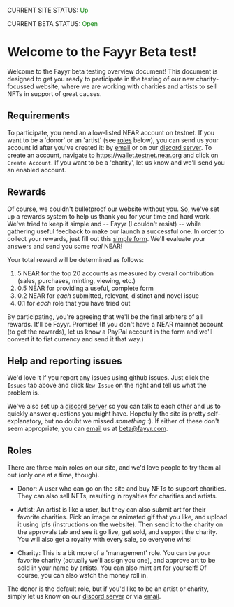 CURRENT SITE STATUS: <span style="color:green">Up</span>

CURRENT BETA STATUS: <span style="color:green">Open</span>

# Welcome to the Fayyr Beta test!

Welcome to the Fayyr beta testing overview document! This document is designed to get you ready to participate in the 
testing of our new charity-focussed website, where we are working with charities and artists to sell NFTs in support
of great causes.

## Requirements

To participate, you need an allow-listed NEAR account on testnet. If you want to be a 'donor' or an 'artist' (see [roles](#roles) below), 
you can send us your account id after you've created it: by [email](mailto:beta@fayyr.com) or on our [discord server](https://discord.gg/c822MA4v). 
To create an account, navigate to https://wallet.testnet.near.org and 
click on `Create Account`. If you want to be a 'charity', let us know and we'll send you an enabled account.

## Rewards

Of course, we couldn't bulletproof our website without you. So, we've set up a rewards system to help us thank you for
your time and hard work.  We've tried to keep it simple and -- Fayyr (I couldn't resist) -- while gathering useful feedback
to make our launch a successful one. In order to collect your rewards, just fill out this [simple form](https://docs.google.com/forms/d/e/1FAIpQLSdpf8IdaUn1Yp9TDgMOr_1DwH_OBGYhkSuSPwgKurvGwSd2tA/viewform?usp=sf_link). We'll evaluate
your answers and send you some *real* NEAR!

Your total reward will be determined as follows:

1. 5 NEAR for the top 20 accounts as measured by overall contribution (sales, purchases, minting, viewing, etc.)
1. 0.5 NEAR for providing a useful, complete form
2. 0.2 NEAR for *each* submitted, relevant, distinct and novel issue 
3. 0.1 for *each* role that you have tried out

By participating, you're agreeing that we'll be the final arbiters of all rewards. It'll be Fayyr. Promise! (If you don't have a NEAR mainnet
account (to get the rewards), let us know a PayPal account in the form and we'll convert it to fiat currency and send it that way.)

## Help and reporting issues

We'd love it if you report any issues using github issues. Just click the `Issues` tab above and click `New Issue` on the 
right and tell us what the problem is.

We've also set up a [discord server](https://discord.gg/c822MA4v) so you can talk to each other and us to quickly answer questions you might have.  Hopefully
the site is pretty self-explanatory, but no doubt we missed *something* :).  If either of these don't seem appropriate, you can [email](mailto:beta@fayyr.com) us at
beta@fayyr.com.

## <a name="roles">Roles</a>

There are three main roles on our site, and we'd love people to try them all out (only one at a time, though).

- Donor: A user who can go on the site and buy NFTs to support charities. They can also sell NFTs, resulting in royalties for charities and artists.

- Artist: An artist is like a user, but they can also submit art for their favorite charities. Pick an image or animated gif that you like, and upload it using ipfs (instructions on the website). Then send it to the charity on the approvals tab and see it go live, get sold, and support the charity. You will also get a royalty with every sale, so everyone wins!

- Charity: This is a bit more of a 'management' role. You can be your favorite charity (actually we'll assign you one), and approve art to be sold in your name by artists.  You can also mint art for yourself! Of course, you can also watch the money roll in.

The donor is the default role, but if you'd like to be an artist or charity, simply let us know on our [discord server](https://discord.gg/c822MA4v) or via [email](mailto:beta@fayyr.com).
